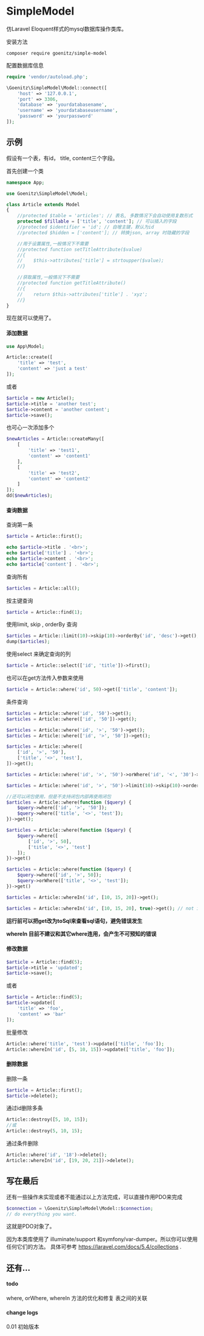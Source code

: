 SimpleModel
=======

仿Laravel Eloquent样式的mysql数据库操作类库。

安装方法
```shell
composer require goenitz/simple-model
```

配置数据库信息

```php
require 'vendor/autoload.php';

\Goenitz\SimpleModel\Model::connect([
    'host' => '127.0.0.1',
    'port' => 3306,
    'database' => 'yourdatabasename',
    'username' => 'yourdatabaseusername',
    'password' => 'yourpassword'
]);
```

示例
----

假设有一个表，有id， title, content三个字段。

首先创建一个类

```php
namespace App;

use Goenitz\SimpleModel\Model;

class Article extends Model
{
    //protected $table = 'articles'; // 表名, 多数情况下会自动使用复数形式
    protected $fillable = ['title', 'content']; // 可以插入的字段
    //protected $identifier = 'id'; // 自增主键，默认为id
    //protected $hidden = ['content']; // 转换json, array 时隐藏的字段

    //用于设置属性,一般情况下不需要
    //protected function setTitleAttribute($value)
    //{
    //    $this->attributes['title'] = strtoupper($value);
    //}

    //获取属性,一般情况下不需要
    //protected function getTitleAttribute()
    //{
    //    return $this->attributes['title'] . 'xyz';
    //}
}
```

现在就可以使用了。

#### 添加数据

```php
use App\Model;

Article::create([
    'title' => 'test',
    'content' => 'just a test'
]);
```
或者

```php
$article = new Article();
$article->title = 'another test';
$article->content = 'another content';
$article->save();
```
也可心一次添加多个

```php
$newArticles = Article::createMany([
    [
        'title' => 'test1',
        'content' => 'content1'
    ],
    [
        'title' => 'test2',
        'content' => 'content2'
    ]
]);
dd($newArticles);
```

#### 查询数据

查询第一条

```php
$article = Article::first();

echo $article->title . '<br>';
echo $article['title'] . '<br>';
echo $article->content . '<br>';
echo $article['content'] . '<br>';
```

查询所有

```php
$articles = Article::all();
```

按主键查询

```php
$article = Article::find(1);
```

使用limit, skip , orderBy 查询

```php
$articles = Article::limit(10)->skip(10)->orderBy('id', 'desc')->get();
dump($articles);
```

使用select 来确定查询的列

```php
$article = Article::select(['id', 'title'])->first();
```

也可以在get方法传入参数来使用

```php
$article = Article::where('id', 50)->get(['title', 'content']);
```

条件查询

```php
$articles = Article::where('id', '50')->get();
$articles = Article::where(['id', '50'])->get();

$articles = Article::where('id', '>', '50')->get();
$articles = Article::where(['id', '>', '50'])->get();

$articles = Article::where([
    ['id', '>', '50'],
    ['title', '<>', 'test'],
])->get();

$articles = Article::where('id', '>', '50')->orWhere('id', '<', '30')->get();

$articles = Article::where('id', '>', '50')->limit(10)->skip(10)->orderBy('id')->get();

//还可以闭包使用，但是不支持闭包内部再使用闭包
$articles = Article::where(function ($query) {
    $query->where(['id', '>', '50']);
    $query->where(['title', '<>', 'test']);
})->get();

$articles = Article::where(function ($query) {
    $query->where([
        ['id', '>', 50],
        ['title', '<>', 'test']
    ]);
})->get()

$articles = Article::where(function ($query) {
    $query->where(['id', '>', 50]);
    $query->orWhere(['title', '<>', 'test']);
})->get()

$articles = Article::whereIn('id', [10, 15, 20])->get();

$articles = Article::whereIn('id', [10, 15, 20], true)->get(); // not in
```

**运行前可以把get改为toSql来查看sql语句，避免错误发生**

**whereIn 目前不建议和其它where连用，会产生不可预知的错误**

#### 修改数据

```php
$article = Article::find(5);
$article->title = 'updated';
$article->save();
```
或者

```php
$article = Article::find(5);
$article->update([
    'title' => 'foo',
    'content' => 'bar'
]);
```

批量修改

```php
Article::where('title', 'test')->update(['title', 'foo']);
Article::whereIn('id', [5, 10, 15])->update(['title', 'foo']);
```

#### 删除数据

删除一条
```php
$article = Article::first();
$article->delete();
```

通过id删除多条

```php
Article::destroy([5, 10, 15]);
//或
Article::destroy(5, 10, 15);
```

通过条件删除

```php
Article::where('id', '18')->delete();
Article::whereIn('id', [19, 20, 21])->delete();
```
写在最后
----------

还有一些操作未实现或者不能通过以上方法完成，可以直接作用PDO来完成

```php
$connection = \Goenitz\SimpleModel\Model::$connection;
// do everything you want.
```
这就是PDO对象了。

因为本类库使用了 illuminate/support 和symfony/var-dumper。所以你可以使用任何它们的方法。
具体可参考 https://laravel.com/docs/5.4/collections .

还有...
--------

#### todo

where, orWhere, whereIn 方法的优化和修复
表之间的关联

#### change logs

0.01 初始版本
